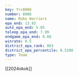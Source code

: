 ```yaml
---
key: frc8086
number: 8086
name: Robo Warriors
epa_end: 13.92
auto_epa_end: 5.05
teleop_epa_end: 7.99
endgame_epa_end: 0.88
winrate: 0.5
district_epa_rank: 863
district_epa_percentile: 0.5208
type: Team
---
```

[[2024okok]]
